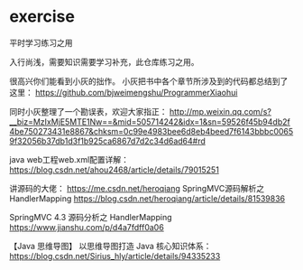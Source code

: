 # exercise
平时学习练习之用

入行尚浅，需要知识需要学习补充，此仓库练习之用。


很高兴你们能看到小灰的拙作。 小灰把书中各个章节所涉及到的代码都总结到了这里： 
https://github.com/bjweimengshu/ProgrammerXiaohui

同时小灰整理了一个勘误表，欢迎大家指正：
http://mp.weixin.qq.com/s?__biz=MzIxMjE5MTE1Nw==&mid=505714242&idx=1&sn=59526f45b94db2f4be750273431e8867&chksm=0c99e4983bee6d8eb4beed7f6143bbbc00659f32056b37db1d3f1b925ca6867d7d2c34d6ad64#rd

java web工程web.xml配置详解：
https://blog.csdn.net/ahou2468/article/details/79015251

讲源码的大佬：
https://me.csdn.net/heroqiang
SpringMVC源码解析之HandlerMapping
https://blog.csdn.net/heroqiang/article/details/81539836

SpringMVC 4.3 源码分析之 HandlerMapping
https://www.jianshu.com/p/d4a7fdff0a06

【Java 思维导图】 以思维导图打造 Java 核心知识体系：
https://blog.csdn.net/Sirius_hly/article/details/94335233